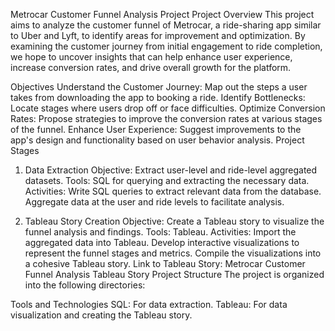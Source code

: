 Metrocar Customer Funnel Analysis Project
Project Overview
This project aims to analyze the customer funnel of Metrocar, a ride-sharing app similar to Uber and Lyft, to identify areas for improvement and optimization. By examining the customer journey from initial engagement to ride completion, we hope to uncover insights that can help enhance user experience, increase conversion rates, and drive overall growth for the platform.

Objectives
Understand the Customer Journey: Map out the steps a user takes from downloading the app to booking a ride.
Identify Bottlenecks: Locate stages where users drop off or face difficulties.
Optimize Conversion Rates: Propose strategies to improve the conversion rates at various stages of the funnel.
Enhance User Experience: Suggest improvements to the app's design and functionality based on user behavior analysis.
Project Stages

1. Data Extraction
Objective: Extract user-level and ride-level aggregated datasets.
Tools: SQL for querying and extracting the necessary data.
Activities:
Write SQL queries to extract relevant data from the database.
Aggregate data at the user and ride levels to facilitate analysis.

2. Tableau Story Creation
Objective: Create a Tableau story to visualize the funnel analysis and findings.
Tools: Tableau.
Activities:
Import the aggregated data into Tableau.
Develop interactive visualizations to represent the funnel stages and metrics.
Compile the visualizations into a cohesive Tableau story.
Link to Tableau Story: Metrocar Customer Funnel Analysis Tableau Story
Project Structure
The project is organized into the following directories:

Tools and Technologies
SQL: For data extraction.
Tableau: For data visualization and creating the Tableau story.
